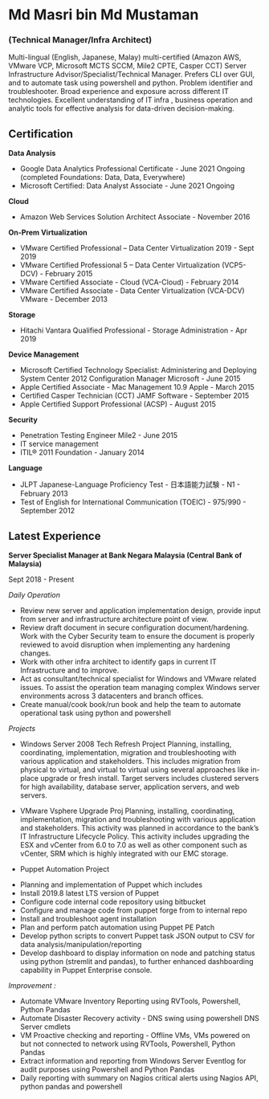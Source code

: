 # Md Masri bin Md Mustaman
### (Technical Manager/Infra Architect)

Multi-lingual (English, Japanese, Malay) multi-certified (Amazon AWS, VMware VCP, Microsoft MCTS SCCM, Mile2 CPTE, Casper CCT) Server Infrastructure Advisor/Specialist/Technical Manager. Prefers CLI over GUI, and to automate task using powershell and python. Problem identifier and troubleshooter. Broad experience and exposure across different IT technologies.  Excellent understanding of IT infra , business operation and analytic tools for effective analysis for data-driven decision-making.

## Certification

**Data Analysis**
* Google Data Analytics Professional Certificate - June 2021 Ongoing (completed Foundations: Data, Data, Everywhere)
* Microsoft Certified: Data Analyst Associate - June 2021 Ongoing

**Cloud**
* Amazon Web Services Solution Architect Associate - November 2016

**On-Prem Virtualization**
* VMware Certified Professional – Data Center Virtualization 2019 - Sept 2019
* VMware Certified Professional 5 – Data Center Virtualization (VCP5-DCV) - February 2015
* VMware Certified Associate - Cloud (VCA-Cloud) - February 2014
* VMware Certified Associate - Data Center Virtualization (VCA-DCV) VMware - December 2013

**Storage**
* Hitachi Vantara Qualified Professional - Storage Administration - Apr 2019

**Device Management**
* Microsoft Certified Technology Specialist: Administering and Deploying System Center 2012 Configuration Manager Microsoft - June 2015 
* Apple Certified Associate - Mac Management 10.9 Apple - March 2015 
* Certified Casper Technician (CCT) JAMF Software - September 2015 
* Apple Certified Support Professional (ACSP) - August 2015

**Security**
* Penetration Testing Engineer Mile2 - June 2015 
* IT service management
* ITIL® 2011 Foundation - January 2014

**Language**
* JLPT Japanese-Language Proficiency Test - 日本語能力試験 - N1 - February 2013
* Test of English for International Communication (TOEIC) - 975/990 - September 2012

## Latest Experience
**Server Specialist Manager at Bank Negara Malaysia (Central Bank of Malaysia)**

Sept 2018 - Present

*Daily Operation*
* Review new server and application implementation design, provide input from server and infrastructure architecture point of view. 
* Review draft document in secure configuration document/hardening. Work with the Cyber Security team to ensure the document is properly reviewed to avoid disruption when implementing any hardening changes. 
* Work with other infra architect to identify gaps in current IT Infrastructure and to improve. 
* Act as consultant/technical specialist for Windows and VMware related issues. To assist the operation team managing complex Windows server environments across 3 datacenters and branch offices.
* Create manual/cook book/run book and help the team to automate operational task using python and powershell

*Projects*
* Windows Server 2008 Tech Refresh Project
Planning, installing, coordinating, implementation, migration  and troubleshooting with various application and stakeholders. This includes migration from physical to virtual, and virtual to virtual using several approaches like in-place upgrade or fresh install. Target servers includes clustered servers for high availability, database server, application servers, and web servers. 

* VMware Vsphere Upgrade Proj
Planning, installing, coordinating, implementation, migration  and troubleshooting with various application and stakeholders. This activity was planned in accordance to the bank’s IT Infrastructure Lifecycle Policy. This activity includes upgrading the ESX and vCenter from 6.0 to 7.0 as well as other component such as vCenter, SRM which is highly integrated with our EMC storage. 

* Puppet Automation Project
- Planning and implementation of Puppet which includes
- Install 2019.8 latest LTS version of Puppet
- Configure code internal code repository using bitbucket
- Configure and manage code from puppet forge from to internal repo
- Install and troubleshoot agent installation
- Plan and perform patch automation using Puppet PE Patch
- Develop python scripts to convert Puppet task JSON output to CSV for data analysis/manipulation/reporting
- Develop dashboard to display information on node and patching status using python (stremlit and pandas), to further enhanced dashboarding capability in Puppet Enterprise console. 

*Improvement :*
- Automate VMware Inventory Reporting using RVTools, Powershell, Python Pandas
- Automate Disaster Recovery activity - DNS swing using powershell DNS Server cmdlets
- VM Proactive checking and reporting - Offline VMs, VMs powered on but not connected to network using RVTools, Powershell, Python Pandas
- Extract information and reporting from Windows Server Eventlog for audit purposes using Powershell and Python Pandas
- Daily reporting with summary on Nagios critical alerts using Nagios API, python pandas and powershell



